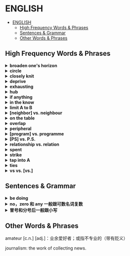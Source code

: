 # ENGLISH

- [ENGLISH](#english)
  - [High Frequency Words & Phrases](#high-frequency-words--phrases)
  - [Sentences & Grammar](#sentences--grammar)
  - [Other Words & Phrases](#other-words--phrases)

## High Frequency Words & Phrases

<details>
<summary><b>broaden one's horizon</b></summary>

- 增长某人的见识
  - > I suppose if anything, it's a good way to broaden my horizons.
    - 我想这至少是一个长见识的好方法。

</details>

<details>
<summary><b>circle</b></summary>

- > travel in the same circles
  - 处在同一个圈子里
  - > I guess there is a lot of information overlap among my friends and family since we all travel in the same circles.
- > widen your circle

</details>

<details>
<summary><b>closely knit</b></summary>

- 紧密联系
  - > If your network is too closely knit, you could be depriving yourself of valuable information coming from peripheral networks.

</details>

<details>
<summary><b>deprive</b></summary>

- deprive of A
  - 剥夺 A
  - > Getting deprived of interactions with peers might lead to less developed social skills.
- deprive A of B
  - 从 A 手上剥夺 B
  - > If your network is too closely knit, you could be depriving yourself of valuable information coming from peripheral networks.
  - > If you work too hard, you're depriving yourself of downtime.
- 当形容词
  - > Being sleep/oxygen/education deprived
  - > She suffered minor oxygen deprivation [n.] during the fire.

</details>

<details>
<summary><b>exhausting</b></summary>

- 疲惫
  - > A: I depend a lot on my network of weak ties. B: That sounds exhausting.

</details>

<details>
<summary><b>hub</b></summary>

- 核心，中心
  - > I found that attending conferences really helped me to tap into network hubs.
  - > New York is the hub of the stock market.

</details>

<details>
<summary><b>if anything</b></summary>

- 如果一定要说（有什么区别）的话（不确定）
  - > I suppose if anything, it's a good way to broaden my horizons.
    - 我想这至少是一个长见识的好方法。

</details>

<details>
<summary><b>in the know</b></summary>

- 知情，百事通
  - > Jim, you strike me as a guy who's always in the know.

</details>

<details>
<summary><b>limit A to B</b></summary>

- 将 A 限制为 B
  - > When we limit our networks to only our strong ties, we're leaving a lot of potential value on the table.

</details>

<details>
<summary><b>[neighbor] vs. neighbour</b></summary>

neighbor 用于美式英语。

</details>

<details>
<summary><b>on the table</b></summary>

- 可利用的（字面意思：放在桌上，想拿自取）
  - > I depend a lot on my network of weak ties. It's not always easy, but when we limit our networks to only our strong ties, we're leaving a lot of potential value on the table.
  - > Is it a new promotion on the table?
    - Is that being offered?
- 还在商议（进行中）
  - > It's still on the table.
  - > Giving me that promotion was never really on the table, was it?
    - 从没有真正考虑过给我升职
  - > Well should you ever decide to give it another thought, the offer is still on the table.
    - 如果你还想再考虑下，那么这个提议仍然有效。
- 坐视不管
  - > You shouldn't just leave them on the table.

</details>

<details>
<summary><b>overlap</b></summary>

- 重叠
  - > I guess there is a lot of information overlap [n.] among my friends and family since we all travel in the same circles.
  - > Venn diagrams are composed of overlapping [adj.] circles.
  - > Back when our schedules overlapped [v.], I used to run into him everyday.

</details>

<details>
<summary><b>peripheral</b></summary>

- 外围的，非核心的
  - > If your network is too closely knit, you could be depriving yourself of valuable information coming from peripheral networks.
  - > They come from the periphery [n.], but there's still value to be found here.
  - > Temporary loss of peripheral vision.
    - 周边视觉暂失
  - > Connecting peripheral devices to a computer is most often done by using the USB port.
    - 外部设备

</details>

<details>
<summary><b>[program] vs. programme</b></summary>

- program 用于美式英语；programme 用于英式英语。
- 对于计算机领域，program 最佳。

</details>

<details>
<summary><b>[PS] vs. P.S.</b></summary>

我选择 PS。注意不加任何标点符号：

> PS Please show your friends this letter and the enclosed leaflet.

- 首先一定是大写的（capitalized）。
- Cambridge Dictionary 说：PS 是英式写法，P.S.（加了 periods）是美式写法；但“The Chicago Manual of Style”也推荐 PS。

</details>

<details>
<summary><b>relationship vs. relation</b></summary>

- relationship [c.n.] 更强调情感，relation 更强调工作。
  - > She doesn't really want a relationship with me.
- 国与国正式邦交，一定用 relations（注意是复数）。
  - > Canada and Britain have established diplomatic relations with North Korea.
- 国与国、人与人的一般关系：relations（注意是复数）或 relationship [c.n.] 都可以。工作方面倾向于前者，情感方面倾向于后者。
  - > We seek to improve relations between our two countries.
  - > The Chinese President has said the China will maintain its traditional friendly relationship with Bangladesh.
  - > Relations between workers and management are generally good.
  - > She has a close relationship with her daughter.
- 种族关系、劳资关系、公共关系：relation。
  - > We need to do more to promote good race relations.
  - > Nationalization in the transport industries produced neither outstanding industrial relations nor employee commitment.
- 物与物的关系：没区别。
- 存在一些固定搭配。
  - A bear no/little relation/relationship to B：A 与 B 关系不大。
    - > The lessons bear little relationship to the children's actual needs.
    - > The fee they are offering bears no relation to the amount of work involved.
  - sexual relationship
    - > He's never had a sexual relationship before.
  - blood relation/relative：有血缘关系的人。
    - > He could be the next-door neighbor, a friend, a blood relation.
  - public relations exercise：公关工作。
    - > It has been a public relations exercise for this week's by-elections.

[[ref]](http://www.kwuntung.net/tthp/topics/vocab/relationship.htm)

</details>

<details>
<summary><b>spent</b></summary>

- 消耗殆尽的
  - > I'm spent just making sure my friends and family are happy.

</details>

<details>
<summary><b>strike</b></summary>

- （人，点子等）给A造成某种印象。
  - > Jim, you strike me as a guy who's always in the know.
  - > That strikes me as a bad idea.
  - > That idea is very "striking".

</details>

<details>
<summary><b>tap into A</b></summary>

- 打入、深入A
  - > I found that attending conferences really helped me to tap into network hubs.

</details>

<details>
<summary><b>ties</b></summary>

关系，联系

- strong ties
- network of weak ties：弱关系网；认识的人，但关系不强。

</details>

<details>
<summary><b>vs vs. [vs.]</b></summary>

哈哈哈这个标题已经暴露了我的偏好了。vs. 更常用。

[[ref]](https://english.stackexchange.com/questions/5392/how-should-i-abbreviate-versus)

</details>

## Sentences & Grammar

<details>
<summary><b>be doing</b></summary>

- 将会
  - > I depend a lot on my network of weak ties. It's not always easy, but when we limit our networks to only our strong ties, we're leaving a lot of potential value on the table.

</details>

<details>
<summary><b>no，zero 和 any 一般跟可数名词复数</b></summary>

- 对于不可数名词，显然是单数。
- 对于可数名词，一般是复数。
  - > Do we have any beer/glasses?
  - > No dogs allowed.
  - > zero people/degrees
- 存在用单数的固定搭配。
  - no idea，no time，no doubt，no amount，no reason，no need，no problem，no way，no point，no use，no way，no evidence
  - > There’s no time left, we have to go.
  - > No need to thank me, it was my pleasure.
  - > I have no idea what the answer is.
- 单数有时在逻辑上更合理。
  - > I have no wife.
  - 我们就是在谈单一的事物。
- 单数更适合于一些强调的场合。
  - > No player has won this award more than once.
  - > No man is happy without chocolate.

[[ref]](https://englishlessonsbrighton.co.uk/followed-singular-plural-noun/)

</details>

<details>
<summary><b>冒号和分号后一般跟小写</b></summary>

> The commercials had one message: the geeks shall inherit the earth.

</details>

## Other Words & Phrases

amateur [c.n.] [adj.]：业余爱好者；或指不专业的（带有贬义）

journalism: the work of collecting news.
